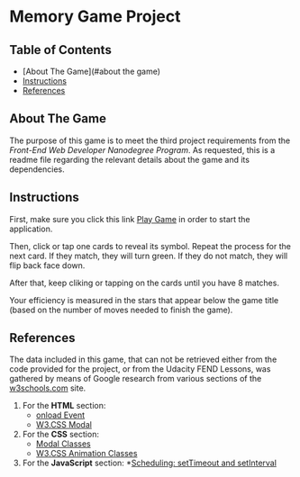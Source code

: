 # Memory Game Project

## Table of Contents

* [About The Game](#about the game)
* [Instructions](#instructions)
* [References](#references)

## About The Game

The purpose of this game is to meet the third project requirements from the _Front-End Web Developer Nanodegree Program_. As requested, this is a readme file regarding the relevant details about the game and its dependencies.

## Instructions

First, make sure you click this link [Play Game](https://htmlpreview.github.io/?https://github.com/TudorDan/Project3-Memory-Game/blob/master/index.html) in order to start the application.

Then, click or tap one cards to reveal its symbol. Repeat the process for the next card. If they match, they will turn green. If they do not match, they will flip back face down.

After that, keep cliking or tapping on the cards until you have 8 matches.

Your efficiency is measured in the stars that appear below the game title (based on the number of moves needed to finish the game).

## References

The data included in this game, that can not be retrieved either from the code provided for the project, or from the Udacity FEND Lessons, was gathered by means of Google research from various sections of the [w3schools.com](https://www.w3schools.com/) site.

1. For the **HTML** section:
    * [onload Event](https://www.w3schools.com/jsref/event_onload.asp)
    * [W3.CSS Modal](https://www.w3schools.com/w3css/w3css_modal.asp)
2. For the **CSS** section:
    * [Modal Classes](https://www.w3schools.com/w3css/w3css_references.asp#modal)
    * [W3.CSS Animation Classes](https://www.w3schools.com/w3css/w3css_animate.asp)
3. For the **JavaScript** section:
    *[Scheduling: setTimeout and setInterval](https://javascript.info/settimeout-setinterval)

